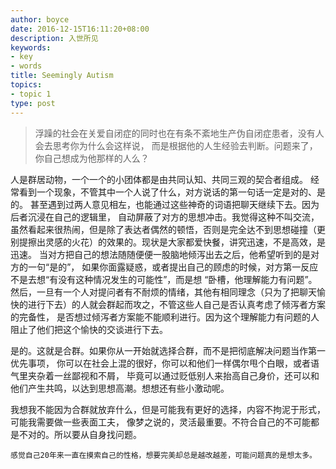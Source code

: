 ```yaml
---
author: boyce
date: 2016-12-15T16:11:20+08:00
description: 入世所见 
keywords:
- key
- words
title: Seemingly Autism
topics:
- topic 1
type: post
---
```

> 浮躁的社会在关爱自闭症的同时也在有条不紊地生产伪自闭症患者，没有人会去思考你为什么会这样说，
而是根据他的人生经验去判断。问题来了，你自己想成为他那样的人么？

人是群居动物，一个一个的小团体都是由共同认知、共同三观的契合者组成。
经常看到一个现象，不管其中一个人说了什么，对方说话的第一句话一定是对的、是的。
甚至遇到过两人意见相左，也能通过这些神奇的词语把聊天继续下去。因为后者沉浸在自己的逻辑里，
自动屏蔽了对方的思想冲击。我觉得这种不叫交流，虽然看起来很热闹，但是除了表达者偶然的顿悟，否则是完全达不到思想碰撞（更别提擦出灵感的火花）的效果的。现状是大家都爱快餐，讲究迅速，不是高效，是迅速。
当对方把自己的想法随随便便一股脑地倾泻出去之后，他希望听到的是对方的一句“是的”，
如果你面露疑惑，或者提出自己的顾虑的时候，对方第一反应不是去想“有没有这种情况发生的可能性”，而是想
“卧槽，他理解能力有问题”。然后，一旦有一个人对提问者有不耐烦的情绪，其他有相同理念（只为了把聊天愉快的进行下去）的人就会群起而攻之，不管这些人自己是否认真考虑了倾泻者方案的完备性，
是否想过倾泻者方案能不能顺利进行。因为这个理解能力有问题的人阻止了他们把这个愉快的交谈进行下去。

是的。这就是合群。如果你从一开始就选择合群，而不是把彻底解决问题当作第一优先事项，
你可以在社会上混的很好，你可以和他们一样偶尔甩个白眼，或者语气里夹杂着一丝鄙视和不屑，
毕竟可以通过贬低别人来抬高自己身价，还可以和他们产生共鸣，以达到思想高潮。想想还有些小激动呢。

我想我不能因为合群就放弃什么，但是可能我有更好的选择，内容不拘泥于形式，可能我需要做一些表面工夫，
像梦之说的，灵活最重要。不符合自己的不可能都是不对的。所以要从自身找问题。

```感觉自己20年来一直在摸索自己的性格，想要完美却总是越改越差，可能问题真的是想太多。```




